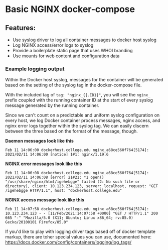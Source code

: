# Basic NGINX docker-compose

## Features:
* Use syslog driver to log all container messages to docker host syslog
* Log NGINX access/error logs to syslog
* Provide a boilerplate static page that uses WHOI branding
* Use mounts for web content and configuration data

### Example logging output
Within the Docker host syslog, messages for the container will be generated based on the setting of the syslog tag in the docker-compose file.

With the included tag of `tag: "nginx_{{.ID}}"`, you will see the `nginx_` prefix coupled with the running container ID at the start of every syslog message generated by the running container.

Since we can't count on a predictable and uniform syslog configuration on every host, we log Docker container process messages, nginx access, and nginx error logs together within the syslog tag.  We can easily discern between the three based on the format of the message, though.

**Daemon messages look like this**
```
Feb 11 14:06:00 dockerhost.college.edu nginx_a68ce560f764[5174]: 2021/02/11 14:06:00 [notice] 1#1: nginx/1.19.6
```

**NGINX error messages look like this**
```
Feb 11 14:06:08 dockerhost.college.edu nginx_a68ce560f764[5174]: 2021/02/11 14:06:08 [error] 21#21: *1 open() "/usr/share/nginx/html/igehebgge" failed (2: No such file or directory), client: 10.123.234.123, server: localhost, request: "GET /igehebgge HTTP/1.1", host: "dockerhost.college.edu"
```

**NGINX access message look like this**
```
Feb 11 14:07:58 dockerhost.college.edu nginx_a68ce560f764[5174]: 10.123.234.123 - - [11/Feb/2021:14:07:58 +0000] "GET / HTTP/1.1" 200 665 "-" "Mozilla/5.0 (X11; Ubuntu; Linux x86_64; rv:85.0) Gecko/20100101 Firefox/85.0"
```

If you'd like to play with logging driver tags based off of docker template markup, there are toher special values you can use, documented here: https://docs.docker.com/config/containers/logging/log_tags/
